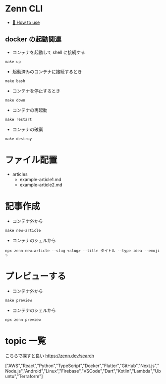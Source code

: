 # Zenn CLI

- [📘 How to use](https://zenn.dev/zenn/articles/zenn-cli-guide)

## docker の起動関連

- コンテナを起動して shell に接続する

```
make up
```

- 起動済みのコンテナに接続するとき

```
make bash
```

- コンテナを停止するとき

```
make down
```

- コンテナの再起動
```
make restart
```

- コンテナの破棄
```
make destroy
```

# ファイル配置

- articles
  - example-article1.md
  - example-article2.md

# 記事作成
- コンテナ外から
```
make new-article
```
- コンテナのシェルから
```
npx zenn new:article --slug <slug> --title タイトル --type idea --emoji ✨
```

# プレビューする
- コンテナ外から
```
make preview
```
- コンテナのシェルから
```
npx zenn preview
```

# topic 一覧
こちらで探すと良い
https://zenn.dev/search

["AWS","React","Python","TypeScript","Docker","Flutter","GitHub","Next.js","Node.js","Android","Linux","Firebase","VSCode","Dart","Kotlin","Lambda","Ubuntu","Terraform"]
